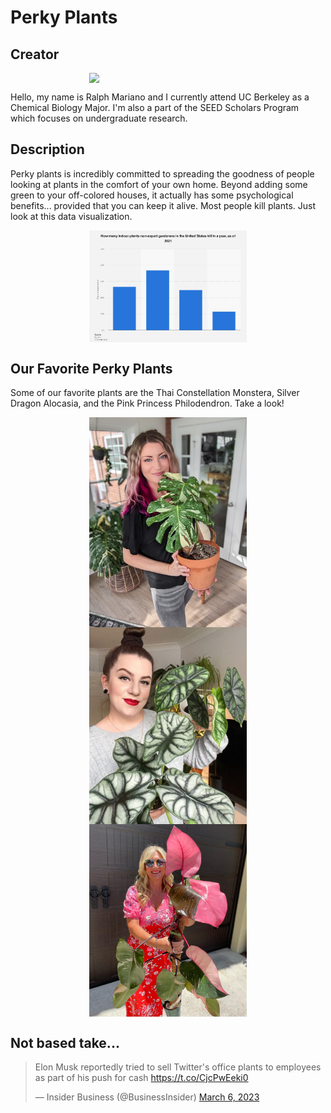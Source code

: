 # Perky Plants

## Creator

<img src="./IMG_6664.png" style="width:50%; margin:auto; display:block">

Hello, my name is Ralph Mariano and I currently attend UC Berkeley as a Chemical Biology Major. I'm also a part of the SEED Scholars Program which focuses on undergraduate research.

## Description

Perky plants is incredibly committed to spreading the goodness of people looking at plants in the comfort of your own home. Beyond adding some green to your off-colored houses, it actually has some psychological benefits... provided that you can keep it alive. Most people kill plants. Just look at this data visualization.

<img src="./1300299-blank-355.png" style="width:50%; margin:auto; display:block">

## Our Favorite Perky Plants

Some of our favorite plants are the Thai Constellation Monstera, Silver Dragon Alocasia, and the Pink Princess Philodendron. Take a look!

<img src="./Me-Holding-a-Thai-1.jpg" style="width:50%; margin:auto; display:block">

<img src="./the-alocasia-silver-dragon-is-a-little-gem-among-tropical-plants009-600x749.jpg" style="width:50%; margin:auto; display:block">

<img src="./woman-holding-Pink-Princess-Philodendron.jpg" style="width:50%; margin:auto; display:block">

## Not based take...

<blockquote class="twitter-tweet"><p lang="en" dir="ltr">Elon Musk reportedly tried to sell Twitter&#39;s office plants to employees as part of his push for cash <a href="https://t.co/CjcPwEeki0">https://t.co/CjcPwEeki0</a></p>&mdash; Insider Business (@BusinessInsider) <a href="https://twitter.com/BusinessInsider/status/1632824949298561024?ref_src=twsrc%5Etfw">March 6, 2023</a></blockquote> <script async src="https://platform.twitter.com/widgets.js" charset="utf-8"></script>



